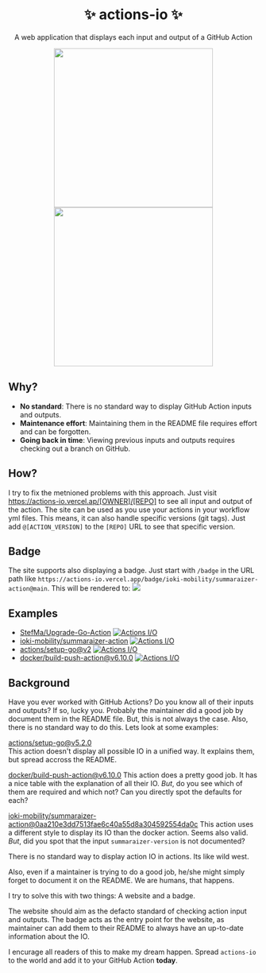 <h1 align="center"> ✨ actions-io ✨ </h1>
<p align="center">A web application that displays each input and output of a GitHub Action</p>

<p align="center">
  <img src="https://github.com/user-attachments/assets/3be9e1a3-5fcd-42a9-8922-f81c096f4ad5" width=320 /><img src="https://github.com/user-attachments/assets/d6c521e2-75d5-433d-8a20-27b9495f19cd" width=320 />
</p>

## Why?

* **No standard**: There is no standard way to display GitHub Action inputs and outputs.
* **Maintenance effort**: Maintaining them in the README file requires effort and can be forgotten.
* **Going back in time**: Viewing previous inputs and outputs requires checking out a branch on GitHub.

## How?

I try to fix the metnioned problems with this approach.
Just visit https://actions-io.vercel.ap/[OWNER]/[REPO] to see all input and output of the action.
The site can be used as you use your actions in your workflow yml files.
This means, it can also handle specific versions (git tags).
Just add `@[ACTION_VERSION]` to the `[REPO]` URL to see that specific version.

## Badge

The site supports also displaying a badge.
Just start with `/badge` in the URL path like `https://actions-io.vercel.app/badge/ioki-mobility/summaraizer-action@main`.
This will be rendered to: <img src="https://actions-io.vercel.app/badge/ioki-mobility/summaraizer-action@main" />

## Examples

* [StefMa/Upgrade-Go-Action](https://actions-io.vercel.app/StefMa/Upgrade-Go-Action) [![Actions I/O](https://actions-io.vercel.app/badge/StefMa/Upgrade-Go-Action@main)](https://actions-io.vercel.app/StefMa/Upgrade-Go-Action@main)
* [ioki-mobility/summaraizer-action](https://actions-io.vercel.app/ioki-mobility/summaraizer-action) [![Actions I/O](https://actions-io.vercel.app/badge/ioki-mobility/summaraizer-action@main)](https://actions-io.vercel.app/ioki-mobility/summaraizer-action@main)
* [actions/setup-go@v2](https://actions-io.vercel.app/actions/setup-go@v5) [![Actions I/O](https://actions-io.vercel.app/badge/actions/setup-go@v5)](https://actions-io.vercel.app/actions/setup-go@v2)
* [docker/build-push-action@v6.10.0](https://actions-io.vercel.app/docker/build-push-action@v6.10.0) [![Actions I/O](https://actions-io.vercel.app/badge/docker/build-push-action@v6.10.0)](https://actions-io.vercel.app/docker/build-push-action@v6.10.0)

## Background

Have you ever worked with GitHub Actions?
Do you know all of their inputs and outputs?
If so, lucky you. Probably the maintainer did a good job by document them in the README file.
But, this is not always the case.
Also, there is no standard way to do this.
Lets look at some examples:

[actions/setup-go@v5.2.0](https://github.com/actions/setup-go/tree/v5.2.0)</br>
This action doesn't display all possible IO in a unified way.
It explains them, but spread accross the README. 

[docker/build-push-action@v6.10.0](https://github.com/docker/build-push-action/tree/v6.10.0)
This action does a pretty good job.
It has a nice table with the explanation of all their IO.
*But*, do you see which of them are required and which not?
Can you directly spot the defaults for each?

[ioki-mobility/summaraizer-action@0aa210e3dd7513fae6c40a55d8a304592554da0c](https://github.com/ioki-mobility/summaraizer-action/tree/0aa210e3dd7513fae6c40a55d8a304592554da0c)
This action uses a different style to display its IO than the docker action.
Seems also valid.
*But*, did you spot that the input `summaraizer-version` is not documented?

There is no standard way to display action IO in actions.
Its like wild west.

Also, even if a maintainer is trying to do a good job, he/she might simply forget to document it on the README.
We are humans, that happens.

I try to solve this with two things:
A website and a badge.

The website should aim as the defacto standard of checking action input and outputs.
The badge acts as the entry point for the website, as maintainer can add them to their README
to always have an up-to-date information about the IO.

I encurage all readers of this to make my dream happen.
Spread `actions-io` to the world and add it to your GitHub Action **today**.


